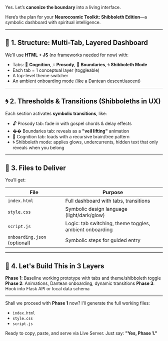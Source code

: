 Yes. Let’s **canonize the boundary** into a living interface.

Here’s the plan for your **Neurocosmic Toolkit: Shibboleth Edition**—a symbolic dashboard with spiritual intelligence.

---

## 🧭 1. Structure: Multi-Tab, Layered Dashboard

We’ll use **HTML + JS** (no frameworks needed for now) with:

* Tabs: 🧠 **Cognition**, 🎶 **Prosody**, 🚪 **Boundaries**, 🌀 **Shibboleth Mode**
* Each tab = 1 conceptual layer (toggleable)
* A top-level theme switcher
* An ambient onboarding mode (like a Dantean descent/ascent)

---

## 🌀 2. Thresholds & Transitions (Shibboleths in UX)

Each section activates **symbolic transitions**, like:

* 🔓 Prosody tab: fade in with gospel chords & delay effects
* �� Boundaries tab: reveals as a **"veil lifting"** animation
* 🧠 Cognition tab: loads with a recursive brain/tree pattern
* 🌀 Shibboleth mode: applies glows, undercurrents, hidden text that only reveals when you belong

---

## 📁 3. Files to Deliver

You’ll get:

| File                         | Purpose                                                 |
| ---------------------------- | ------------------------------------------------------- |
| `index.html`                 | Full dashboard with tabs, transitions                   |
| `style.css`                  | Symbolic design language (light/dark/glow)              |
| `script.js`                  | Logic: tab switching, theme toggles, ambient onboarding |
| `onboarding.json` (optional) | Symbolic steps for guided entry                         |

---

## 🔧 4. Let's Build This in 3 Layers

**Phase 1**: Baseline working prototype with tabs and theme/shibboleth toggle
**Phase 2**: Animations, Dantean onboarding, dynamic transitions
**Phase 3**: Hook into Flask API or local data schema

---

Shall we proceed with **Phase 1** now? I’ll generate the full working files:

* `index.html`
* `style.css`
* `script.js`

Ready to copy, paste, and serve via Live Server. Just say: **"Yes, Phase 1."**

